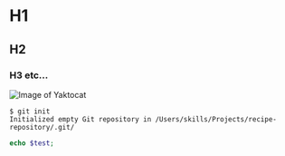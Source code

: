 # H1

## H2

### H3 etc...

![Image of Yaktocat](https://octodex.github.com/images/yaktocat.png)

```
$ git init
Initialized empty Git repository in /Users/skills/Projects/recipe-repository/.git/
```

```php
echo $test;
```
